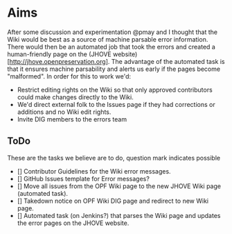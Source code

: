 Aims
====

After some discussion and experimentation @pmay and I thought that the Wiki would be best as a source of machine parsable error information. There would then be an automated job that took the errors and created a human-friendly page on the (JHOVE website)[http://jhove.openpreservation.org]. The advantage of the automated task is that it ensures machine parsability and alerts us early if the pages become "malformed". In order for this to work we'd:

 - Restrict editing rights on the Wiki so that only approved contributors could make changes directly to the Wiki.
 - We'd direct external folk to the Issues page if they had corrections or additions and no Wiki edit rights.
 - Invite DIG members to the errors team

ToDo
----
These are the tasks we believe are to do, question mark indicates possible
  - [] Contributor Guidelines for the Wiki error messages.
  - [] GitHub Issues template for Error messages?
  - [] Move all issues from the OPF Wiki page to the new JHOVE Wiki page (automated task).
  - [] Takedown notice on OPF Wiki DIG page and redirect to new Wiki page.
  - [] Automated task (on Jenkins?) that parses the Wiki page and updates the error pages on the JHOVE website.